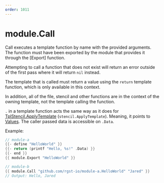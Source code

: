 ```yaml
---
order: 1011
---
```


<!-- Generated by tools/docgen. DO NOT EDIT. -->

# module.Call

Call executes a template function by name with the provided arguments.
The function must have been exported by the module that provides it
through the [Export] function.

Attempting to call a function that does not exist will return an error
outside of the first pass where it will return `nil` instead.

The template that is called must return a value using the `return`
template function, which is only available in this context.

In addition, all of the file, stencil and other functions are in the
context of the owning template, not the template calling the function.

`.` in a template function acts the same way as it does for [TplStencil.ApplyTemplate](#TplStencil.ApplyTemplate) (`stencil.ApplyTemplate`). Meaning, it points to [Values](#Values). The caller passed data is accessible on `.Data`.

Example:

```go
// module-a
{{- define "HelloWorld" }}
{{- return (printf "Hello, %s!" .Data) }}
{{- end }}
{{ module.Export "HelloWorld" }}

// module-b
{{ module.Call "github.com/rgst-io/module-a.HelloWorld" "Jared" }}
// Output: Hello, Jared
```
